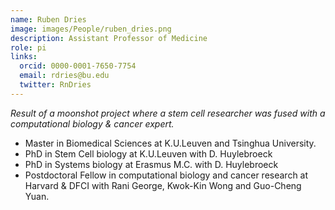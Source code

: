 ```yaml
---
name: Ruben Dries
image: images/People/ruben_dries.png
description: Assistant Professor of Medicine
role: pi
links:
  orcid: 0000-0001-7650-7754
  email: rdries@bu.edu
  twitter: RnDries
---
```


*Result of a moonshot project where a stem cell researcher was fused with a computational biology & cancer expert.*

- Master in Biomedical Sciences at K.U.Leuven and Tsinghua University.
- PhD in Stem Cell biology at K.U.Leuven with D. Huylebroeck
- PhD in Systems biology at Erasmus M.C. with D. Huylebroeck
- Postdoctoral Fellow in computational biology and cancer research at Harvard & DFCI with Rani George, Kwok-Kin Wong and Guo-Cheng Yuan.
